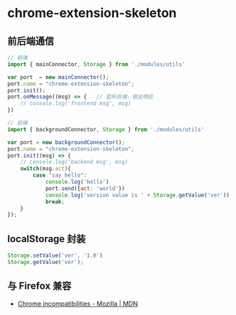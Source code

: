 # chrome-extension-skeleton

## 前后端通信
```js
// 前端
import { mainConnector, Storage } from './modules/utils'

var port  = new mainConnector();
port.name = "chrome-extension-skeleton";
port.init();
port.onMessage((msg) => {   // 监听后端，做出响应
	// console.log('frontend msg', msg)
})

// 后端
import { backgroundConnector, Storage } from './modules/utils'

var port = new backgroundConnector();
port.name = "chrome-extension-skeleton";
port.init((msg) => {
	// console.log('backend msg', msg)
	switch(msg.act){
		case "say hello":
			console.log('hello')
			port.send({act: 'world'})
			console.log('version value is ' + Storage.getValue('ver'))
			break;
	}
});
```

## localStorage 封装
```js
Storage.setValue('ver', '1.0')
Storage.getValue('ver');
```

## 与 Firefox 兼容

* [Chrome incompatibilities - Mozilla | MDN](https://developer.mozilla.org/en-US/Add-ons/WebExtensions/Chrome_incompatibilities)
